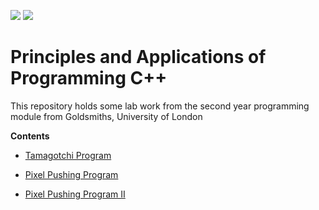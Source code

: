 ![](https://img.shields.io/badge/-C%2B%2B-blue.svg) 
![](https://img.shields.io/badge/-Goldsmiths%2C%20University%20of%20London-C5A671.svg) 



# Principles and Applications of Programming C++ 
This repository holds some lab work from the second year programming module from Goldsmiths, University of London

**Contents**
* [Tamagotchi Program](https://github.com/chxon/Principles-and-Applications-of-Programming-cpp/tree/master/ChinTamagotchi)

* [Pixel Pushing Program](https://github.com/chxon/Principles-and-Applications-of-Programming-cpp/tree/master/ChinPixelPushing)
* [Pixel Pushing Program II](https://github.com/chxon/Principles-and-Applications-of-Programming-cpp/tree/master/ChinPixelPushing%20II)
